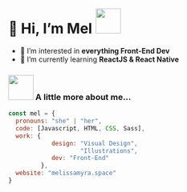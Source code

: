 <h1> 👋 Hi, I’m Mel <img src="https://media.giphy.com/media/mGcNjsfWAjY5AEZNw6/giphy.gif" width="50"></h1>
<ul>
  <li>👀 I’m interested in <strong>everything Front-End Dev</strong></li>
  <li>🌱 I’m currently learning <strong>ReactJS & React Native</strong></li>
</ul>


### <img src="https://media.giphy.com/media/VgCDAzcKvsR6OM0uWg/giphy.gif" width="50"> A little more about me...  

```javascript
const mel = {
  pronouns: "she" | "her",
  code: [Javascript, HTML, CSS, Sass],
  work: {
            design: "Visual Design",
                    "Illustrations",
            dev: "Front-End"
         },
  website: "melissamyra.space"
}
```
